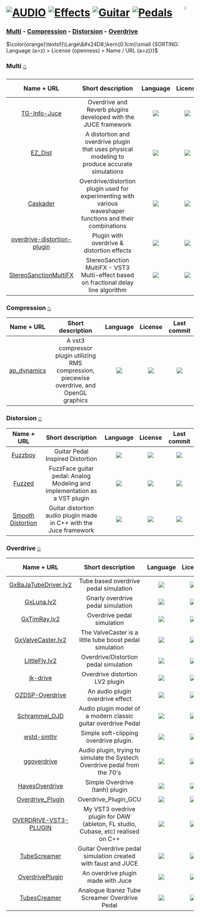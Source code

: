 # [![AUDIO](https://flat.badgen.net/badge/HyMPS/AUDIO/green?scale=1.8)](https://github.com/forart/HyMPS#- "AUDIO category") [![Effects](https://flat.badgen.net/badge/HyMPS/Effects/blue?scale=1.8&label=)](https://github.com/forart/HyMPS/blob/main/Audio/Effects.md#-- "Effects page") [![Guitar](https://flat.badgen.net/badge/HyMPS/Guitar/red?scale=1.8&label=)](https://github.com/forart/HyMPS/blob/main/Audio/Guitar.md#--- "Guitar section") [![Pedals](https://flat.badgen.net/badge/HyMPS/Pedals/grey?scale=1.8&label=)](#---- "Pedals subsection") <img align="right" alt="stable" src="https://user-images.githubusercontent.com/171307/210727719-14b940a2-d1dc-4991-b6a4-7add74463ce8.png" width="5%" />

### [Multi](#multi-) - [Compression](#compression-) - [Distorsion](#distorsion-) - [Overdrive](#overdrive-)

$\color{orange}\textsf{\Large\&#x24D8;\kern{0.1cm}\small {SORTING: Language (a>z) > License (openness) > Name / URL (a>z)}}$ 

### Multi [⌂](#----) 
|Name + URL|Short description|Language|License|Last commit|
|:-:|:-:|:-:|:-:|:-:|
|[TG-Info-Juce](https://github.com/denes27/TG-Info-Juce#readme)|Overdrive and Reverb plugins developed with the JUCE framework|[![](https://img.shields.io/github/languages/top/denes27/TG-Info-Juce?color=pink&style=flat-square)](https://github.com/denes27/TG-Info-Juce/graphs/contributors)|[![](https://flat.badgen.net/github/license/denes27/TG-Info-Juce?label=)](https://github.com/denes27/TG-Info-Juce/blob/master/LICENSE)|[![](https://flat.badgen.net/github/last-commit/denes27/TG-Info-Juce?label=)](https://github.com/denes27/TG-Info-Juce/graphs/code-frequency)|
|[EZ_Dist](https://github.com/DavidJones10/EZ_Dist#readme)|A distortion and overdrive plugin that uses physical modeling to produce accurate simulations|[![](https://img.shields.io/github/languages/top/DavidJones10/EZ_Dist?color=pink&style=flat-square)](https://github.com/DavidJones10/EZ_Dist/graphs/contributors)|[![](https://flat.badgen.net/github/license/DavidJones10/EZ_Dist?label=)](https://github.com/DavidJones10/EZ_Dist/blob/master/LICENSE)|[![](https://flat.badgen.net/github/last-commit/DavidJones10/EZ_Dist?label=)](https://github.com/DavidJones10/EZ_Dist/graphs/code-frequency)|
|[Caskader](https://github.com/JackWithOneEye/Caskader#readme)|Overdrive/distortion plugin used for experimenting with various waveshaper functions and their combinations|[![](https://img.shields.io/github/languages/top/JackWithOneEye/Caskader?color=pink&style=flat-square)](https://github.com/JackWithOneEye/Caskader/graphs/contributors)|[![](https://flat.badgen.net/github/license/JackWithOneEye/Caskader?label=)](https://github.com/JackWithOneEye/Caskader/blob/master/LICENSE)|[![](https://flat.badgen.net/github/last-commit/JackWithOneEye/Caskader?label=)](https://github.com/JackWithOneEye/Caskader/graphs/code-frequency)|
|[overdrive-distortion-plugin](https://github.com/kath-leen/overdrive-distortion-plugin#readme)|Plugin with overdrive & distortion effects|[![](https://img.shields.io/github/languages/top/kath-leen/overdrive-distortion-plugin?color=pink&style=flat-square)](https://github.com/kath-leen/overdrive-distortion-plugin/graphs/contributors)|[![](https://flat.badgen.net/github/license/kath-leen/overdrive-distortion-plugin?label=)](https://github.com/kath-leen/overdrive-distortion-plugin/blob/master/LICENSE)|[![](https://flat.badgen.net/github/last-commit/kath-leen/overdrive-distortion-plugin?label=)](https://github.com/kath-leen/overdrive-distortion-plugin/graphs/code-frequency)|
|[StereoSanctionMultiFX](https://github.com/lukasz1podgorski/StereoSanctionMultiFX#readme)|StereoSanction MultiFX - VST3 Multi-effect based on fractional delay line algorithm|[![](https://img.shields.io/github/languages/top/lukasz1podgorski/StereoSanctionMultiFX?color=pink&style=flat-square)](https://github.com/lukasz1podgorski/StereoSanctionMultiFX/graphs/contributors)|[![](https://flat.badgen.net/github/license/lukasz1podgorski/StereoSanctionMultiFX?label=)](https://github.com/lukasz1podgorski/StereoSanctionMultiFX/blob/master/LICENSE)|[![](https://flat.badgen.net/github/last-commit/lukasz1podgorski/StereoSanctionMultiFX?label=)](https://github.com/lukasz1podgorski/StereoSanctionMultiFX/graphs/code-frequency)|

### Compression [⌂](#----) 
|Name + URL|Short description|Language|License|Last commit|
|:-:|:-:|:-:|:-:|:-:|
|[ap_dynamics](https://github.com/silver-yar/ap_dynamics#readme)|A vst3 compressor plugin utilizing RMS compression, piecewise overdrive, and OpenGL graphics|[![](https://img.shields.io/github/languages/top/silver-yar/ap_dynamics?color=pink&style=flat-square)](https://github.com/silver-yar/ap_dynamics/graphs/contributors)|[![](https://flat.badgen.net/github/license/silver-yar/ap_dynamics?label=)](https://github.com/silver-yar/ap_dynamics/blob/master/LICENSE)|[![](https://flat.badgen.net/github/last-commit/silver-yar/ap_dynamics?label=)](https://github.com/silver-yar/ap_dynamics/graphs/code-frequency)|

### Distorsion [⌂](#----) 
|Name + URL|Short description|Language|License|Last commit|
|:-:|:-:|:-:|:-:|:-:|
|[Fuzzboy](https://github.com/DirektDSP/Fuzzboy#readme)|Guitar Pedal Inspired Distortion|[![](https://img.shields.io/github/languages/top/DirektDSP/Fuzzboy?color=pink&style=flat-square)](https://github.com/DirektDSP/Fuzzboy/graphs/contributors)|[![](https://flat.badgen.net/github/license/DirektDSP/Fuzzboy?label=)](https://github.com/DirektDSP/Fuzzboy/blob/master/LICENSE)|[![](https://flat.badgen.net/github/last-commit/DirektDSP/Fuzzboy?label=)](https://github.com/DirektDSP/Fuzzboy/graphs/code-frequency)|
|[Fuzzed](https://github.com/JP01/Fuzzed#readme)|FuzzFace guitar pedal: Analog Modeling and implementation as a VST plugin|[![](https://img.shields.io/github/languages/top/JP01/Fuzzed?color=pink&style=flat-square)](https://github.com/JP01/Fuzzed/graphs/contributors)|[![](https://flat.badgen.net/github/license/JP01/Fuzzed?label=)](https://github.com/JP01/Fuzzed/blob/master/LICENSE)|[![](https://flat.badgen.net/github/last-commit/JP01/Fuzzed?label=)](https://github.com/JP01/Fuzzed/graphs/code-frequency)|
|[Smooth Distortion](https://github.com/Juanmalopezg/smooth-distortion#readme)|Guitar distortion audio plugin made in C++ with the Juce framework|[![](https://img.shields.io/github/languages/top/Juanmalopezg/smooth-distortion?color=pink&style=flat-square)](https://github.com/Juanmalopezg/smooth-distortion/graphs/contributors)|[![](https://flat.badgen.net/github/license/Juanmalopezg/smooth-distortion?label=)](https://github.com/Juanmalopezg/smooth-distortion/blob/master/LICENSE)|[![](https://flat.badgen.net/github/last-commit/Juanmalopezg/smooth-distortion?label=)](https://github.com/Juanmalopezg/smooth-distortion/graphs/code-frequency)|


### Overdrive [⌂](#----) 
|Name + URL|Short description|Language|License|Last commit|
|:-:|:-:|:-:|:-:|:-:|
|[GxBaJaTubeDriver.lv2](https://github.com/brummer10/GxBaJaTubeDriver.lv2#readme)|Tube based overdrive pedal simulation|[![](https://img.shields.io/github/languages/top/brummer10/GxBaJaTubeDriver.lv2?color=pink&style=flat-square)](https://github.com/brummer10/GxBaJaTubeDriver.lv2/graphs/contributors)|[![](https://flat.badgen.net/github/license/brummer10/GxBaJaTubeDriver.lv2?label=)](https://github.com/brummer10/GxBaJaTubeDriver.lv2/blob/master/LICENSE)|[![](https://flat.badgen.net/github/last-commit/brummer10/GxBaJaTubeDriver.lv2?label=)](https://github.com/brummer10/GxBaJaTubeDriver.lv2/graphs/code-frequency)|
|[GxLuna.lv2](https://github.com/brummer10/GxLuna.lv2#readme)|Gnarly overdrive pedal simulation|[![](https://img.shields.io/github/languages/top/brummer10/GxLuna.lv2?color=pink&style=flat-square)](https://github.com/brummer10/GxLuna.lv2/graphs/contributors)|[![](https://flat.badgen.net/github/license/brummer10/GxLuna.lv2?label=)](https://github.com/brummer10/GxLuna.lv2/blob/master/LICENSE)|[![](https://flat.badgen.net/github/last-commit/brummer10/GxLuna.lv2?label=)](https://github.com/brummer10/GxLuna.lv2/graphs/code-frequency)|
|[GxTimRay.lv2](https://github.com/brummer10/GxTimRay.lv2#readme)|Overdrive pedal simulation|[![](https://img.shields.io/github/languages/top/brummer10/GxTimRay.lv2?color=pink&style=flat-square)](https://github.com/brummer10/GxTimRay.lv2/graphs/contributors)|[![](https://flat.badgen.net/github/license/brummer10/GxTimRay.lv2?label=)](https://github.com/brummer10/GxTimRay.lv2/blob/master/LICENSE)|[![](https://flat.badgen.net/github/last-commit/brummer10/GxTimRay.lv2?label=)](https://github.com/brummer10/GxTimRay.lv2/graphs/code-frequency)|
|[GxValveCaster.lv2](https://github.com/brummer10/GxValveCaster.lv2#readme)|The ValveCaster is a little tube boost pedal simulation|[![](https://img.shields.io/github/languages/top/brummer10/GxValveCaster.lv2?color=pink&style=flat-square)](https://github.com/brummer10/GxValveCaster.lv2/graphs/contributors)|[![](https://flat.badgen.net/github/license/brummer10/GxValveCaster.lv2?label=)](https://github.com/brummer10/GxValveCaster.lv2/blob/master/LICENSE)|[![](https://flat.badgen.net/github/last-commit/brummer10/GxValveCaster.lv2?label=)](https://github.com/brummer10/GxValveCaster.lv2/graphs/code-frequency)|
|[LittleFly.lv2](https://github.com/brummer10/LittleFly.lv2#readme)|Overdrive/Distortion pedal simulation|[![](https://img.shields.io/github/languages/top/brummer10/LittleFly.lv2?color=pink&style=flat-square)](https://github.com/brummer10/LittleFly.lv2/graphs/contributors)|[![](https://flat.badgen.net/github/license/brummer10/LittleFly.lv2?label=)](https://github.com/brummer10/LittleFly.lv2/blob/master/LICENSE)|[![](https://flat.badgen.net/github/last-commit/brummer10/LittleFly.lv2?label=)](https://github.com/brummer10/LittleFly.lv2/graphs/code-frequency)|
|[jk-drive](https://github.com/hotguac/jk-drive#readme)|Overdrive distortion LV2 plugin|[![](https://img.shields.io/github/languages/top/hotguac/jk-drive?color=pink&style=flat-square)](https://github.com/hotguac/jk-drive/graphs/contributors)|[![](https://flat.badgen.net/github/license/hotguac/jk-drive?label=)](https://github.com/hotguac/jk-drive/blob/master/LICENSE)|[![](https://flat.badgen.net/github/last-commit/hotguac/jk-drive?label=)](https://github.com/hotguac/jk-drive/graphs/code-frequency)|
|[OZDSP-Overdrive](https://github.com/ZachOhara/OZDSP-Overdrive#readme)|An audio plugin overdrive effect|[![](https://img.shields.io/github/languages/top/ZachOhara/OZDSP-Overdrive?color=pink&style=flat-square)](https://github.com/ZachOhara/OZDSP-Overdrive/graphs/contributors)|[![](https://flat.badgen.net/github/license/ZachOhara/OZDSP-Overdrive?label=)](https://github.com/ZachOhara/OZDSP-Overdrive/blob/master/LICENSE)|[![](https://flat.badgen.net/github/last-commit/ZachOhara/OZDSP-Overdrive?label=)](https://github.com/ZachOhara/OZDSP-Overdrive/graphs/code-frequency)|
|[Schrammel_OJD](https://github.com/JanosGit/Schrammel_OJD#readme)|Audio plugin model of a modern classic guitar overdrive Pedal|[![](https://img.shields.io/github/languages/top/JanosGit/Schrammel_OJD?color=pink&style=flat-square)](https://github.com/JanosGit/Schrammel_OJD/graphs/contributors)|[![](https://flat.badgen.net/github/license/JanosGit/Schrammel_OJD?label=)](https://github.com/JanosGit/Schrammel_OJD/blob/master/LICENSE)|[![](https://flat.badgen.net/github/last-commit/JanosGit/Schrammel_OJD?label=)](https://github.com/JanosGit/Schrammel_OJD/graphs/code-frequency)|
|[wstd-smthr](https://github.com/Wasted-Audio/wstd-smthr#readme)|Simple soft-clipping overdrive plugin.|[![](https://img.shields.io/github/languages/top/Wasted-Audio/wstd-smthr?color=pink&style=flat-square)](https://github.com/Wasted-Audio/wstd-smthr/graphs/contributors)|[![](https://flat.badgen.net/github/license/Wasted-Audio/wstd-smthr?label=)](https://github.com/Wasted-Audio/wstd-smthr/blob/master/LICENSE)|[![](https://flat.badgen.net/github/last-commit/Wasted-Audio/wstd-smthr?label=)](https://github.com/Wasted-Audio/wstd-smthr/graphs/code-frequency)|
|[ggoverdrive](https://github.com/tgranat/ggoverdrive#readme)|Audio plugin, trying to simulate the Systech Overdrive pedal from the 70's|[![](https://img.shields.io/github/languages/top/tgranat/ggoverdrive?color=pink&style=flat-square)](https://github.com/tgranat/ggoverdrive/graphs/contributors)|[![](https://flat.badgen.net/github/license/tgranat/ggoverdrive?label=)](https://github.com/tgranat/ggoverdrive/blob/master/LICENSE)|[![](https://flat.badgen.net/github/last-commit/tgranat/ggoverdrive?label=)](https://github.com/tgranat/ggoverdrive/graphs/code-frequency)|
|[HayesOverdrive](https://github.com/Emmet-Hayes/HayesOverdrive#readme)|Simple Overdrive (tanh) plugin|[![](https://img.shields.io/github/languages/top/Emmet-Hayes/HayesOverdrive?color=pink&style=flat-square)](https://github.com/Emmet-Hayes/HayesOverdrive/graphs/contributors)|[![](https://flat.badgen.net/github/license/Emmet-Hayes/HayesOverdrive?label=)](https://github.com/Emmet-Hayes/HayesOverdrive/blob/master/LICENSE)|[![](https://flat.badgen.net/github/last-commit/Emmet-Hayes/HayesOverdrive?label=)](https://github.com/Emmet-Hayes/HayesOverdrive/graphs/code-frequency)|
|[Overdrive_Plugin](https://github.com/maartlaus/Overdrive_Plugin#readme)|Overdrive_Plugin_GCU|[![](https://img.shields.io/github/languages/top/maartlaus/Overdrive_Plugin?color=pink&style=flat-square)](https://github.com/maartlaus/Overdrive_Plugin/graphs/contributors)|[![](https://flat.badgen.net/github/license/maartlaus/Overdrive_Plugin?label=)](https://github.com/maartlaus/Overdrive_Plugin/blob/master/LICENSE)|[![](https://flat.badgen.net/github/last-commit/maartlaus/Overdrive_Plugin?label=)](https://github.com/maartlaus/Overdrive_Plugin/graphs/code-frequency)|
|[OVERDRIVE-VST3-PLUGIN](https://github.com/pizzazombie/OVERDRIVE-VST3-PLUGIN#readme)|My VST3 ovedrive plugin for DAW (ableton, FL studio, Cubase, etc) realised on C++|[![](https://img.shields.io/github/languages/top/pizzazombie/OVERDRIVE-VST3-PLUGIN?color=pink&style=flat-square)](https://github.com/pizzazombie/OVERDRIVE-VST3-PLUGIN/graphs/contributors)|[![](https://flat.badgen.net/github/license/pizzazombie/OVERDRIVE-VST3-PLUGIN?label=)](https://github.com/pizzazombie/OVERDRIVE-VST3-PLUGIN/blob/master/LICENSE)|[![](https://flat.badgen.net/github/last-commit/pizzazombie/OVERDRIVE-VST3-PLUGIN?label=)](https://github.com/pizzazombie/OVERDRIVE-VST3-PLUGIN/graphs/code-frequency)|
|[TubeScreamer](https://github.com/Barabas5532/TubeScreamer#readme)|Guitar Overdrive pedal simulation created with faust and JUCE|[![](https://img.shields.io/github/languages/top/Barabas5532/TubeScreamer?color=pink&style=flat-square)](https://github.com/Barabas5532/TubeScreamer/graphs/contributors)|[![](https://flat.badgen.net/github/license/Barabas5532/TubeScreamer?label=)](https://github.com/Barabas5532/TubeScreamer/blob/master/LICENSE)|[![](https://flat.badgen.net/github/last-commit/Barabas5532/TubeScreamer?label=)](https://github.com/Barabas5532/TubeScreamer/graphs/code-frequency)|
|[OverdrivePlugin](https://github.com/JeremySavonet/OverdrivePlugin#readme)|An overdrive plugin made with Juce|[![](https://img.shields.io/github/languages/top/JeremySavonet/OverdrivePlugin?color=pink&style=flat-square)](https://github.com/JeremySavonet/OverdrivePlugin/graphs/contributors)|[![](https://flat.badgen.net/github/license/JeremySavonet/OverdrivePlugin?label=)](https://github.com/JeremySavonet/OverdrivePlugin/blob/master/LICENSE)|[![](https://flat.badgen.net/github/last-commit/JeremySavonet/OverdrivePlugin?label=)](https://github.com/JeremySavonet/OverdrivePlugin/graphs/code-frequency)|
|[TubesCreamer](https://github.com/kverrier/TubesCreamer#readme)|Analogue Ibanez Tube Screamer Overdrive Pedal|[![](https://img.shields.io/github/languages/top/kverrier/TubesCreamer?color=pink&style=flat-square)](https://github.com/kverrier/TubesCreamer/graphs/contributors)|[![](https://flat.badgen.net/github/license/kverrier/TubesCreamer?label=)](https://github.com/kverrier/TubesCreamer/blob/master/LICENSE)|[![](https://flat.badgen.net/github/last-commit/kverrier/TubesCreamer?label=)](https://github.com/kverrier/TubesCreamer/graphs/code-frequency)|
